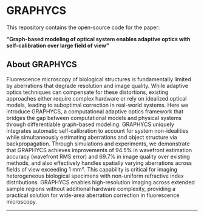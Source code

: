 # GRAPHYCS

This repository contains the open-source code for the paper:

**"Graph-based modeling of optical system enables adaptive optics with self-calibration over large field of view"**


## About GRAPHYCS

Fluorescence microscopy of biological structures is fundamentally limited by aberrations that degrade resolution and image quality. While adaptive optics techniques can compensate for these distortions, existing approaches either require complex hardware or rely on idealized optical models, leading to suboptimal correction in real-world systems. Here we introduce GRAPHYCS, a computational adaptive optics framework that bridges the gap between computational models and physical systems through differentiable graph-based modeling. GRAPHYCS uniquely integrates automatic self-calibration to account for system non-idealities while simultaneously estimating aberrations and object structure via backpropagation. Through simulations and experiments, we demonstrate that GRAPHYCS achieves improvements of 94.5% in wavefront estimation accuracy (wavefront RMS error) and 69.7% in image quality over existing methods, and also effectively handles spatially varying aberrations across fields of view exceeding 1 mm². This capability is critical for imaging heterogeneous biological specimens with non-uniform refractive index distributions. GRAPHYCS enables high-resolution imaging across extended sample regions without additional hardware complexity, providing a practical solution for wide-area aberration correction in fluorescence microscopy.

---


